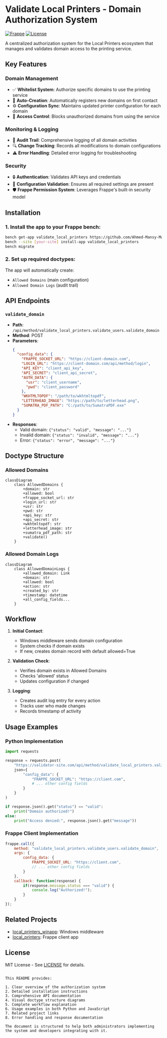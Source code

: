 
# Validate Local Printers - Domain Authorization System

[![Frappe](https://img.shields.io/badge/Frappe-14+-orange.svg)](https://frappeframework.com)
[![License](https://img.shields.io/badge/License-MIT-yellow.svg)](LICENSE)

A centralized authorization system for the Local Printers ecosystem that manages and validates domain access to the printing service.

## Key Features

### Domain Management
- ✅ **Whitelist System**: Authorize specific domains to use the printing service
- 🔄 **Auto-Creation**: Automatically registers new domains on first contact
- ⚙️ **Configuration Sync**: Maintains updated printer configuration for each domain
- 🚫 **Access Control**: Blocks unauthorized domains from using the service

### Monitoring & Logging
- 📝 **Audit Trail**: Comprehensive logging of all domain activities
- 🔍 **Change Tracking**: Records all modifications to domain configurations
- ⚠️ **Error Handling**: Detailed error logging for troubleshooting

### Security
- 🔒 **Authentication**: Validates API keys and credentials
- 🔄 **Configuration Validation**: Ensures all required settings are present
- 🛡️ **Frappe Permission System**: Leverages Frappe's built-in security model

## Installation

### 1. Install the app to your Frappe bench:
```bash
bench get-app validate_local_printers https://github.com/Ahmed-Mansy-Mansico/validate_local_printers
bench --site [your-site] install-app validate_local_printers
bench migrate
```

### 2. Set up required doctypes:
The app will automatically create:
- `Allowed Domains` (main configuration)
- `Allowed Domain Logs` (audit trail)

## API Endpoints

### `validate_domain`
- **Path**: `/api/method/validate_local_printers.validate_users.validate_domain`
- **Method**: POST
- **Parameters**: 
  ```json
  {
    "config_data": {
      "FRAPPE_SOCKET_URL": "https://client-domain.com",
      "LOGIN_URL": "https://client-domain.com/api/method/login",
      "API_KEY": "client_api_key",
      "API_SECRET": "client_api_secret",
      "AUTH_DATA": {
        "usr": "client_username",
        "pwd": "client_password"
      },
      "WKHTMLTOPDF": "/path/to/wkhtmltopdf",
      "LETTERHEAD_IMAGE": "https://path/to/letterhead.png",
      "SUMATRA_PDF_PATH": "C:/path/to/SumatraPDF.exe"
    }
  }
  ```
- **Responses**:
  - Valid domain: `{"status": "valid", "message": "..."}`
  - Invalid domain: `{"status": "invalid", "message": "..."}`
  - Error: `{"status": "error", "message": "..."}`

## Doctype Structure

### Allowed Domains
```mermaid
classDiagram
    class AllowedDomains {
        +domain: str
        +allowed: bool
        +frappe_socket_url: str
        +login_url: str
        +usr: str
        +pwd: str
        +api_key: str
        +api_secret: str
        +wkhtmltopdf: str
        +letterhead_image: str
        +sumatra_pdf_path: str
        +validate()
    }
```

### Allowed Domain Logs
```mermaid
classDiagram
    class AllowedDomainLogs {
        +allowed_domain: Link
        +domain: str
        +allowed: bool
        +action: str
        +created_by: str
        +timestamp: datetime
        +all_config_fields...
    }
```

## Workflow

1. **Initial Contact**:
   - Windows middleware sends domain configuration
   - System checks if domain exists
   - If new, creates domain record with default allowed=True

2. **Validation Check**:
   - Verifies domain exists in Allowed Domains
   - Checks 'allowed' status
   - Updates configuration if changed

3. **Logging**:
   - Creates audit log entry for every action
   - Tracks user who made changes
   - Records timestamp of activity

## Usage Examples

### Python Implementation
```python
import requests

response = requests.post(
    "https://validator-site.com/api/method/validate_local_printers.validate_users.validate_domain",
    json={
        "config_data": {
            "FRAPPE_SOCKET_URL": "https://client.com",
            # ... other config fields
        }
    }
)

if response.json().get("status") == "valid":
    print("Domain authorized!")
else:
    print("Access denied:", response.json().get("message"))
```

### Frappe Client Implementation
```javascript
frappe.call({
    method: "validate_local_printers.validate_users.validate_domain",
    args: {
        config_data: {
            FRAPPE_SOCKET_URL: "https://client.com",
            // ... other config fields
        }
    },
    callback: function(response) {
        if(response.message.status === "valid") {
            console.log("Authorized!");
        }
    }
});
```

## Related Projects

- [local_printers_winapp](https://github.com/Ahmed-Mansy-Mansico/local_printers_winapp): Windows middleware
- [local_printers](https://github.com/Ahmed-Mansy-Mansico/local_printers): Frappe client app

## License

MIT License - See [LICENSE](LICENSE) for details.
```

This README provides:

1. Clear overview of the authorization system
2. Detailed installation instructions
3. Comprehensive API documentation
4. Visual doctype structure diagrams
5. Complete workflow explanation
6. Usage examples in both Python and JavaScript
7. Related project links
8. Error handling and response documentation

The document is structured to help both administrators implementing the system and developers integrating with it.
